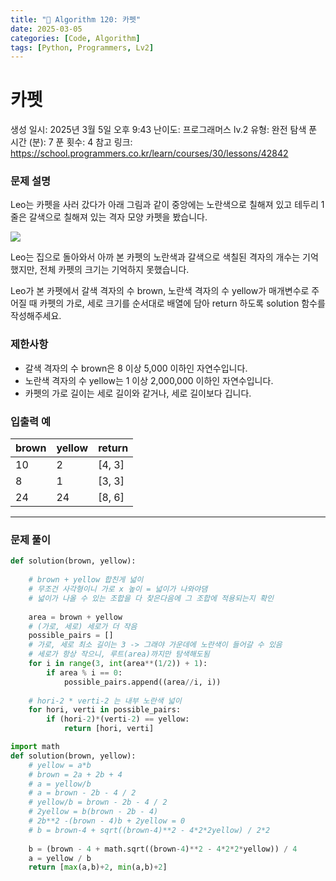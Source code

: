 ```yaml
---
title: "🧠 Algorithm 120: 카펫"
date: 2025-03-05
categories: [Code, Algorithm]
tags: [Python, Programmers, Lv2]
---
```


# 카펫

생성 일시: 2025년 3월 5일 오후 9:43
난이도: 프로그래머스 lv.2
유형: 완전 탐색
푼 시간 (분): 7
푼 횟수: 4
참고 링크: https://school.programmers.co.kr/learn/courses/30/lessons/42842

### **문제 설명**

Leo는 카펫을 사러 갔다가 아래 그림과 같이 중앙에는 노란색으로 칠해져 있고 테두리 1줄은 갈색으로 칠해져 있는 격자 모양 카펫을 봤습니다.

![](https://grepp-programmers.s3.ap-northeast-2.amazonaws.com/files/production/b1ebb809-f333-4df2-bc81-02682900dc2d/carpet.png)

Leo는 집으로 돌아와서 아까 본 카펫의 노란색과 갈색으로 색칠된 격자의 개수는 기억했지만, 전체 카펫의 크기는 기억하지 못했습니다.

Leo가 본 카펫에서 갈색 격자의 수 brown, 노란색 격자의 수 yellow가 매개변수로 주어질 때 카펫의 가로, 세로 크기를 순서대로 배열에 담아 return 하도록 solution 함수를 작성해주세요.

### 제한사항

- 갈색 격자의 수 brown은 8 이상 5,000 이하인 자연수입니다.
- 노란색 격자의 수 yellow는 1 이상 2,000,000 이하인 자연수입니다.
- 카펫의 가로 길이는 세로 길이와 같거나, 세로 길이보다 깁니다.

### 입출력 예

| brown | yellow | return |
| --- | --- | --- |
| 10 | 2 | [4, 3] |
| 8 | 1 | [3, 3] |
| 24 | 24 | [8, 6] |

---

### 문제 풀이

```python
def solution(brown, yellow):
    
    # brown + yellow 합친게 넓이
    # 무조건 사각형이니 가로 x 높이 = 넓이가 나와야댐
    # 넓이가 나올 수 있는 조합을 다 찾은다음에 그 조합에 적용되는지 확인
    
    area = brown + yellow
    # (가로, 세로) 세로가 더 작음
    possible_pairs = []
    # 가로, 세로 최소 길이는 3 -> 그래야 가운데에 노란색이 들어갈 수 있음
    # 세로가 항상 작으니, 루트(area)까지만 탐색해도됨
    for i in range(3, int(area**(1/2)) + 1):
        if area % i == 0:
            possible_pairs.append((area//i, i))
    
    # hori-2 * verti-2 는 내부 노란색 넓이
    for hori, verti in possible_pairs:
        if (hori-2)*(verti-2) == yellow:
            return [hori, verti]
```

```python
import math
def solution(brown, yellow):
    # yellow = a*b
    # brown = 2a + 2b + 4
    # a = yellow/b
    # a = brown - 2b - 4 / 2
    # yellow/b = brown - 2b - 4 / 2
    # 2yellow = b(brown - 2b - 4)
    # 2b**2 -(brown - 4)b + 2yellow = 0
    # b = brown-4 + sqrt((brown-4)**2 - 4*2*2yellow) / 2*2
    
    b = (brown - 4 + math.sqrt((brown-4)**2 - 4*2*2*yellow)) / 4
    a = yellow / b
    return [max(a,b)+2, min(a,b)+2]
```